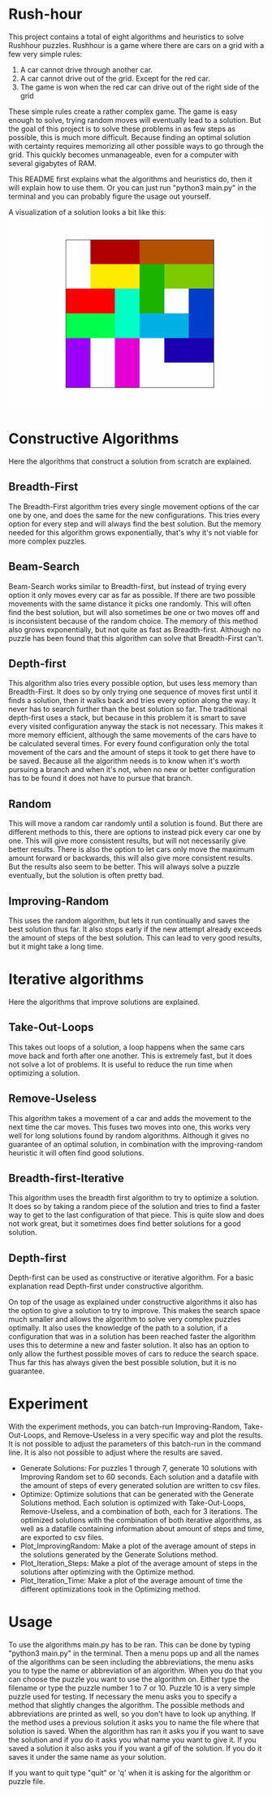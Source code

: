 # Rush-hour
This project contains a total of eight algorithms and heuristics to solve Rushhour puzzles. Rushhour is a game where there are cars on a grid with a few very simple rules:
1. A car cannot drive through another car.
2. A car cannot drive out of the grid. Except for the red car.
3. The game is won when the red car can drive out of the right side of the grid

These simple rules create a rather complex game. The game is easy enough to solve, trying random moves will eventually lead to a solution. But the goal of this project is to solve these problems in as few steps as possible, this is much more difficult. Because finding an optimal solution with certainty requires memorizing all other possible ways to go through the grid. This quickly becomes unmanageable, even for a computer with several gigabytes of RAM.

This README first explains what the algorithms and heuristics do, then it will explain how to use them. Or you can just run "python3 main.py" in the terminal and you can probably figure the usage out yourself. 

A visualization of a solution looks a bit like this:
![Animated 6 by 6 grid on which colored blocks are visible that represent cars. With each frame, one car moves. At the end, the red car, which is horizontal, drives all the way to the right. The puzzle is solved.](data/Rushhour6x6_1_solution.gif)

# Constructive Algorithms
Here the algorithms that construct a solution from scratch are explained.

## Breadth-First
The Breadth-First algorithm tries every single movement options of the car one by one, and does the same for the new configurations. This tries every option for every step and will always find the best solution. But the memory needed for this algorithm grows exponentially, that's why it's not viable for more complex puzzles.

## Beam-Search
Beam-Search works similar to Breadth-first, but instead of trying every option it only moves every car as far as possible. If there are two possible movements with the same distance it picks one randomly. This will often find the best solution, but will also sometimes be one or two moves off and is inconsistent because of the random choice. The memory of this method also grows exponentially, but not quite as fast as Breadth-first. Although no puzzle has been found that this algorithm can solve that Breadth-First can't.

## Depth-first
This algorithm also tries every possible option, but uses less memory than Breadth-First. It does so by only trying one sequence of moves first until it finds a solution, then it walks back and tries every option along the way. It never has to search further than the best solution so far. The traditional depth-first uses a stack, but because in this problem it is smart to save every visited configuration anyway the stack is not necessary. This makes it more memory efficient, although the same movements of the cars have to be calculated several times. For every found configuration only the total movement of the cars and the amount of steps it took to get there have to be saved. Because all the algorithm needs is to know when it's worth pursuing a branch and when it's not, when no new or better configuration has to be found it does not have to pursue that branch.

## Random
This will move a random car randomly until a solution is found. But there are different methods to this, there are options to instead pick every car one by one. This will give more consistent results, but will not necessarily give better results. There is also the option to let cars only move the maximum amount forward or backwards, this will also give more consistent results. But the results also seem to be better. This will always solve a puzzle eventually, but the solution is often pretty bad.

## Improving-Random
This uses the random algorithm, but lets it run continually and saves the best solution thus far. It also stops early if the new attempt already exceeds the amount of steps of the best solution. This can lead to very good results, but it might take a long time.

# Iterative algorithms
Here the algorithms that improve solutions are explained.

## Take-Out-Loops
This takes out loops of a solution, a loop happens when the same cars move back and forth after one another. This is extremely fast, but it does not solve a lot of problems. It is useful to reduce the run time when optimizing a solution.

## Remove-Useless
This algorithm takes a movement of a car and adds the movement to the next time the car moves. This fuses two moves into one, this works very well for long solutions found by random algorithms. Although it gives no guarantee of an optimal solution, in combination with the improving-random heuristic it will often find good solutions.

## Breadth-first-Iterative
This algorithm uses the breadth first algorithm to try to optimize a solution. It does so by taking a random piece of the solution and tries to find a faster way to get to the last configuration of that piece. This is quite slow and does not work great, but it sometimes does find better solutions for a good solution.

## Depth-first
Depth-first can be used as constructive or iterative algorithm. For a basic explanation read Depth-first under constructive algorithm.

On top of the usage as explained under constructive algorithms it also has the option to give a solution to try to improve. This makes the search space much smaller and allows the algorithm to solve very complex puzzles optimally. It also uses the knowledge of the path to a solution, if a configuration that was in a solution has been reached faster the algorithm uses this to determine a new and faster solution.  It also has an option to only allow the furthest possible moves of cars to reduce the search space. Thus far this has always given the best possible solution, but it is no guarantee.

# Experiment
With the experiment methods, you can batch-run Improving-Random, Take-Out-Loops, and Remove-Useless in a very specific way and plot the results. It is not possible to adjust the parameters of this batch-run in the command line. It is also not possible to adjust where the results are saved. 
- Generate Solutions: For puzzles 1 through 7, generate 10 solutions with Improving Random set to 60 seconds. Each solution and a datafile with the amount of steps of every generated solution are written to csv files.
- Optimize: Optimize solutions that can be generated with the Generate Solutions method. Each solution is optimized with Take-Out-Loops, Remove-Useless, and a combination of both, each for 3 iterations. The optimized solutions with the combination of both iterative algorithms, as well as a datafile containing information about amount of steps and time, are exported to csv files.
- Plot_ImprovingRandom: Make a plot of the average amount of steps in the solutions generated by the Generate Solutions method.
- Plot_Iteration_Steps: Make a plot of the average amount of steps in the solutions after optimizing with the Optimize method.
- Plot_Iteration_Time: Make a plot of the average amount of time the different optimizations took in the Optimizing method.

# Usage
To use the algorithms main.py has to be ran. This can be done by typing "python3 main.py" in the terminal. Then a menu pops up and all the names of the algorithms can be seen including the abbreviations, the menu asks you to type the name or abbreviation of an algorithm. When you do that you can choose the puzzle you want to use the algorithm on. Either type the filename or type the puzzle number 1 to 7 or 10. Puzzle 10 is a very simple puzzle used for testing. If necessary the menu asks you to specify a method that slightly changes the algorithm. The possible methods and abbreviations are printed as well, so you don't have to look up anything. If the method uses a previous solution it asks you to name the file where that solution is saved. When the algorithm has ran it asks you if you want to save the solution and if you do it asks you what name you want to give it. If you saved a solution it also asks you if you want a gif of the solution. If you do it saves it under the same name as your solution.

If you want to quit type "quit" or 'q' when it is asking for the algorithm or puzzle file.
